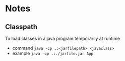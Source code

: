 # Notes  

## Classpath  

To load classes in a java program temporarily at runtime
- command `java -cp .:<jarfilepath> <javaclass>`
- example `java -cp .:./jarfile.jar App`

